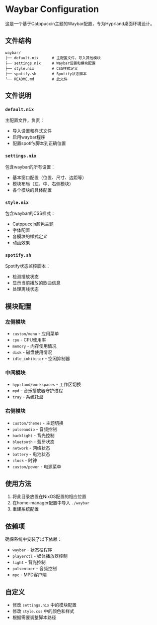 # Waybar Configuration

这是一个基于Catppuccin主题的Waybar配置，专为Hyprland桌面环境设计。

## 文件结构

```
waybar/
├── default.nix      # 主配置文件，导入其他模块
├── settings.nix     # Waybar设置和模块配置
├── style.nix        # CSS样式定义
├── spotify.sh       # Spotify状态脚本
└── README.md        # 此文件
```

## 文件说明

### `default.nix`
主配置文件，负责：
- 导入设置和样式文件
- 启用waybar程序
- 配置spotify脚本到正确位置

### `settings.nix`
包含waybar的所有设置：
- 基本窗口配置（位置、尺寸、边距等）
- 模块布局（左、中、右侧模块）
- 各个模块的具体配置

### `style.nix`
包含waybar的CSS样式：
- Catppuccin颜色主题
- 字体配置
- 各模块的样式定义
- 动画效果

### `spotify.sh`
Spotify状态监控脚本：
- 检测播放状态
- 显示当前播放的歌曲信息
- 处理离线状态

## 模块配置

### 左侧模块
- `custom/menu` - 应用菜单
- `cpu` - CPU使用率
- `memory` - 内存使用情况
- `disk` - 磁盘使用情况
- `idle_inhibitor` - 空闲抑制器

### 中间模块
- `hyprland/workspaces` - 工作区切换
- `mpd` - 音乐播放器守护进程
- `tray` - 系统托盘

### 右侧模块
- `custom/themes` - 主题切换
- `pulseaudio` - 音频控制
- `backlight` - 背光控制
- `bluetooth` - 蓝牙状态
- `network` - 网络状态
- `battery` - 电池状态
- `clock` - 时钟
- `custom/power` - 电源菜单

## 使用方法

1. 将此目录放置在NixOS配置的相应位置
2. 在home-manager配置中导入 `./waybar`
3. 重建系统配置

## 依赖项

确保系统中安装了以下依赖：
- `waybar` - 状态栏程序
- `playerctl` - 媒体播放器控制
- `light` - 背光控制
- `pulsemixer` - 音频控制
- `mpc` - MPD客户端

## 自定义

- 修改 `settings.nix` 中的模块配置
- 修改 `style.css` 中的颜色和样式
- 根据需要调整脚本路径
